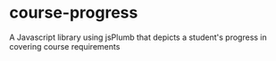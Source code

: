 course-progress
===============

A Javascript library using jsPlumb that depicts a student's progress in covering course requirements
